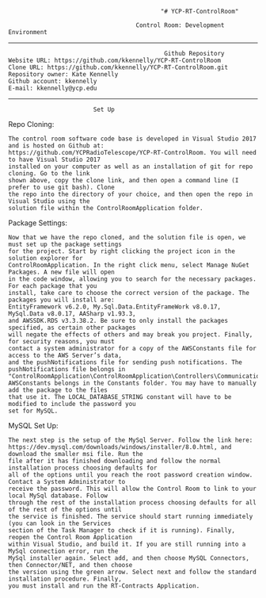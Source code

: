                                                "# YCP-RT-ControlRoom" 

                                        Control Room: Development Environment
                                        
________________________________________________________________________________________________________________________________________
                                                Github Repository
    Website URL: https://github.com/kkennelly/YCP-RT-ControlRoom
    Clone URL: https://github.com/kkennelly/YCP-RT-ControlRoom.git 
    Repository owner: Kate Kennelly  
    Github account: kkennelly 
    E-mail: kkennelly@ycp.edu
________________________________________________________________________________________________________________________________________
							Set Up
Repo Cloning:

	The control room software code base is developed in Visual Studio 2017 and is hosted on Github at:
	https://github.com/YCPRadioTelescope/YCP-RT-ControlRoom. You will need to have Visual Studio 2017
	installed on your computer as well as an installation of git for repo cloning. Go to the link
	shown above, copy the clone link, and then open a command line (I prefer to use git bash). Clone
	the repo into the directory of your choice, and then open the repo in Visual Studio using the
	solution file within the ControlRoomApplication folder.

Package Settings:

	Now that we have the repo cloned, and the solution file is open, we must set up the package settings
	for the project. Start by right clicking the project icon in the solution explorer for
	ControlRoomApplication. In the right click menu, select Manage NuGet Packages. A new file will open
	in the code window, allowing you to search for the necessary packages. For each package that you
	install, take care to choose the correct version of the package. The packages you will install are:
	EntityFramework v6.2.0, My.Sql.Data.EntityFrameWork v8.0.17, MySql.Data v8.0.17, AASharp v1.93.3,
	and AWSSDK.RDS v3.3.38.2. Be sure to only install the packages specified, as certain other packages
	will negate the effects of others and may break you project. Finally, for security reasons, you must
	contact a system administrator for a copy of the AWSConstants file for access to the AWS Server’s data,
	and the pushNotifications file for sending push notifications. The pushNotifications file belongs in
	"ControlRoomApplication\ControlRoomApplication\Controllers\Communications\pushNotification.cs".
	AWSConstants belongs in the Constants folder. You may have to manually add the package to the files
	that use it. The LOCAL_DATABASE_STRING constant will have to be modified to include the password you
	set for MySQL.


MySQL Set Up:

	The next step is the setup of the MySql Server. Follow the link here:
	https://dev.mysql.com/downloads/windows/installer/8.0.html, and download the smaller msi file. Run the 
	file after it has finished downloading and follow the normal installation process choosing defaults for
	all of the options until you reach the root password creation window. Contact a System Administrator to
	receive the password. This will allow the Control Room to link to your local MySql database. Follow
	through the rest of the installation process choosing defaults for all of the rest of the options until
	the service is finished. The service should start running immediately (you can look in the Services
	section of the Task Manager to check if it is running). Finally, reopen the Control Room Application
	within Visual Studio, and build it. If you are still running into a MySql connection error, run the
	MySql installer again. Select add, and then choose MySQL Connectors, then Connector/NET, and then choose
	the version using the green arrow. Select next and follow the standard installation procedure. Finally,
	you must install and run the RT-Contracts Application.

